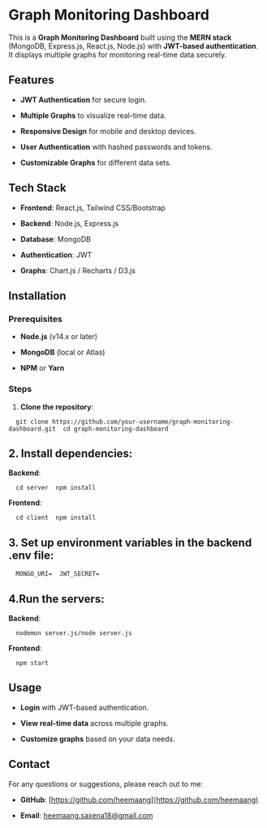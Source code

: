 **Graph Monitoring Dashboard**
==============================

This is a **Graph Monitoring Dashboard** built using the **MERN stack** (MongoDB, Express.js, React.js, Node.js) with **JWT-based authentication**. It displays multiple graphs for monitoring real-time data securely.

**Features**
------------

*   **JWT Authentication** for secure login.
    
*   **Multiple Graphs** to visualize real-time data.
    
*   **Responsive Design** for mobile and desktop devices.
    
*   **User Authentication** with hashed passwords and tokens.
    
*   **Customizable Graphs** for different data sets.
    

**Tech Stack**
--------------

*   **Frontend**: React.js, Tailwind CSS/Bootstrap
    
*   **Backend**: Node.js, Express.js
    
*   **Database**: MongoDB
    
*   **Authentication**: JWT
    
*   **Graphs**: Chart.js / Recharts / D3.js
    

**Installation**
----------------

### **Prerequisites**

*   **Node.js** (v14.x or later)
    
*   **MongoDB** (local or Atlas)
    
*   **NPM** or **Yarn**
    

### **Steps**

1.  **Clone the repository**:
    

`   git clone https://github.com/your-username/graph-monitoring-dashboard.git  cd graph-monitoring-dashboard   `

**2\. Install dependencies**:
-----------------------------

**Backend**:

`   cd server  npm install   `

**Frontend**:

`   cd client  npm install   `

**3\. Set up environment variables** in the backend .env file:
--------------------------------------------------------------

`   MONGO_URI=  JWT_SECRET=   `

**4.Run the servers**:
----------------------

**Backend**:

`   nodemon server.js/node server.js   `

**Frontend**:

`   npm start   `

**Usage**
---------

*   **Login** with JWT-based authentication.
    
*   **View real-time data** across multiple graphs.
    
*   **Customize graphs** based on your data needs.
    

**Contact**
-----------

For any questions or suggestions, please reach out to me:

*   **GitHub**: [https://github.com/heemaang](https://github.com/heemaang)
    
*   **Email**: heemaang.saxena18@gmail.com
